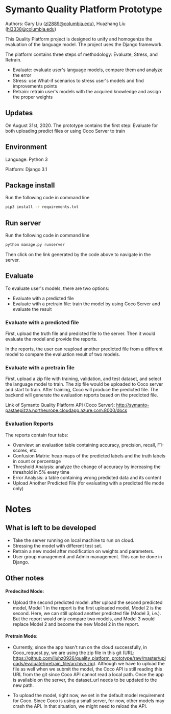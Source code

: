 # Symanto Quality Platform Prototype

Authors: Gary Liu (zl2889@columbia.edu), Huazhang Liu (hl3338@columbia.edu)

This Quality Platform project is designed to unify and homogenize the evaluation of the language model. The project uses the Django framework. 

The platform contains three steps of methodology: Evaluate, Stress, and Retrain.
* Evaluate: evaluate user's language models, compare them and analyze the error
* Stress: use What-if scenarios to stress user's models and find improvements points
* Retrain: retrain user's models with the acquired knowledge and assign the proper weights

## Updates

On August 31st, 2020. The prototype contains the first step: Evaluate for both uploading predict files or using Coco Server to train

## Environment

Language: Python 3

Platform: Django 3.1

## Package install

Run the following code in command line

```sh
pip3 install -r requirements.txt
```

## Run server

Run the following code in command line

```sh
python manage.py runserver
```

Then click on the link generated by the code above to navigate in the server.

## Evaluate

To evaluate user's models, there are two options:
* Evaluate with a predicted file
* Evaluate with a pretrain file: train the model by using Coco Server and evaluate the result

### Evaluate with a predicted file

First, upload the truth file and predicted file to the server. Then it would evaluate the model and provide the reports. 

In the reports, the user can reupload another predicted file from a different model to compare the evaluation result of two models. 

### Evaluate with a pretrain file

First, upload a zip file with training, validation, and test dataset, and select the language model to train. The zip file would be uploaded to Coco server and start to train. After training, Coco will produce the predicted file. The backend will generate the evaluation reports based on the predicted file.

Link of Symanto Quality Platform API (Coco Server): http://symanto-pastaepizza.northeurope.cloudapp.azure.com:8000/docs

### Evaluation Reports

The reports contain four tabs:
* Overview: an evaluation table containing accuracy, precision, recall, F1-scores, etc. 
* Confusion Matrix: heap maps of the predicted labels and the truth labels in count or percentage
* Threshold Analysis: analyze the change of accuracy by increasing the threshold in 5% every time
* Error Analysis: a table containing wrong predicted data and its content
* Upload Another Predicted File (for evaluating with a predicted file mode only)

# Notes

## What is left to be developed 

* Take the server running on local machine to run on cloud.
* Stressing the model with different test set.
* Retrain a new model after modification on weights and parameters.
* User group management and Admin management. This can be done in Django.

## Other notes

#### Predecited Mode:

* Upload the second predicted model: after upload the second predicted model, Model 1 in the report is the first uploaded model, Model 2 is the second. Here, we can still upload another predicted file (Model 3, i.e.). But the report would only compare two models, and Model 3 would replace Model 2 and become the new Model 2 in the report. 

#### Pretrain Mode:
* Currently, since the app hasn't run on the cloud successfully, in Coco_request.py, we are using the zip file in this git (URL: https://github.com/liuhz0926/quality_platform_prototype/raw/master/uploads/evaluate/pretrain_file/archive.zip). Although we have to upload the file as well when we submit the model, the Coco API is still reading this URL from the git since Coco API cannot read a local path. Once the app is available on the server, the dataset_url needs to be updated to the new path.

* To upload the model, right now, we set in the default model requirement for Coco. Since Coco is using a small server, for now, other models may crash the API. In that situation, we might need to reload the API.
